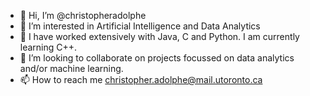 - 👋 Hi, I’m @christopheradolphe
- 👀 I’m interested in Artificial Intelligence and Data Analytics
- 🌱 I have worked extensively with Java, C and Python. I am currently learning C++.
- 💞️ I’m looking to collaborate on projects focussed on data analytics and/or machine learning.
- 📫 How to reach me christopher.adolphe@mail.utoronto.ca

<!---
christopheradolphe/christopheradolphe is a ✨ special ✨ repository because its `README.md` (this file) appears on your GitHub profile.
You can click the Preview link to take a look at your changes.
--->
